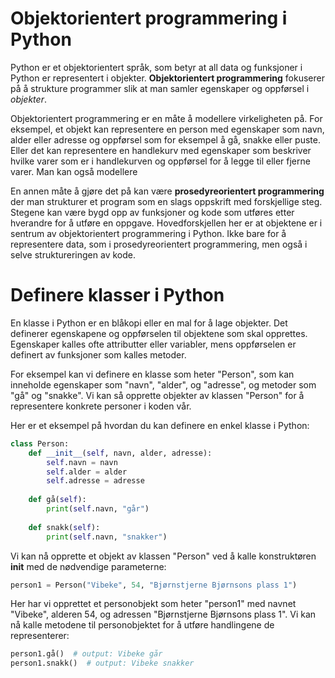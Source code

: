 # Objektorientert programmering i Python
Python er et objektorientert språk, som betyr at all data og funksjoner i Python er representert i objekter. **Objektorientert programmering** fokuserer på å strukture programmer slik at man samler egenskaper og oppførsel i *objekter*.

Objektorientert programmering er en måte å modellere virkeligheten på. For eksempel, et objekt kan representere en person med egenskaper som navn, alder eller adresse og oppførsel som for eksempel å gå, snakke eller puste. Eller det kan representere en handlekurv med egenskaper som beskriver hvilke varer som er i handlekurven og oppførsel for å legge til eller fjerne varer. Man kan også modellere

En annen måte å gjøre det på kan være **prosedyreorientert programmering** der man strukturer et program som en slags oppskrift med forskjellige steg. Stegene kan være bygd opp av funksjoner og kode som utføres etter hverandre for å utføre en oppgave. Hovedforskjellen her er at objektene er i sentrum av objektorientert programmering i Python. Ikke bare for å representere data, som i prosedyreorientert programmering, men også i selve struktureringen av kode.

# Definere klasser i Python
En klasse i Python er en blåkopi eller en mal for å lage objekter. Det definerer egenskapene og oppførselen til objektene som skal opprettes. Egenskaper kalles ofte attributter eller variabler, mens oppførselen er definert av funksjoner som kalles metoder.

For eksempel kan vi definere en klasse som heter "Person", som kan inneholde egenskaper som "navn", "alder", og "adresse", og metoder som "gå" og "snakke". Vi kan så opprette objekter av klassen "Person" for å representere konkrete personer i koden vår.

Her er et eksempel på hvordan du kan definere en enkel klasse i Python:

```python
class Person:
    def __init__(self, navn, alder, adresse):
        self.navn = navn
        self.alder = alder
        self.adresse = adresse
        
    def gå(self):
        print(self.navn, "går")
    
    def snakk(self):
        print(self.navn, "snakker")
```

Vi kan nå opprette et objekt av klassen "Person" ved å kalle konstruktøren __init__ med de nødvendige parameterne:

```python
person1 = Person("Vibeke", 54, "Bjørnstjerne Bjørnsons plass 1")
```
Her har vi opprettet et personobjekt som heter "person1" med navnet "Vibeke", alderen 54, og adressen "Bjørnstjerne Bjørnsons plass 1". Vi kan nå kalle metodene til personobjektet for å utføre handlingene de representerer:

```python
person1.gå()  # output: Vibeke går
person1.snakk()  # output: Vibeke snakker
```

